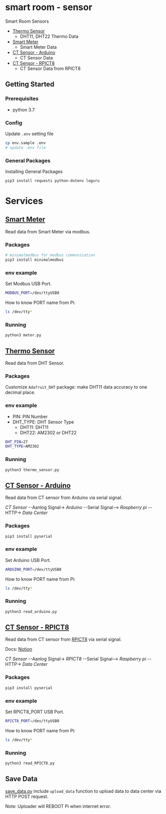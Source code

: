 # smart room - sensor

Smart Room Sensors

+ [Thermo Sensor](./thermo_sensor.py)
    + DHT11, DHT22 Thermo Data
+ [Smart Meter](./meter.py)
    + Smart Meter Data
+ [CT Sensor - Arduino](./read_arduino.py)
    + CT Sensor Data
+ [CT Sensor - RPICT8](./read_RPICT8.py)
    + CT Sensor Data from RPICT8
## Getting Started

### Prerequisites

- python 3.7

### Config

Update `.env` setting file
```sh
cp env.sample .env
# update .env file
```

### General Packages

Installing General Packages
```sh
pip3 install requests python-dotenv loguru
```

# Services

## [Smart Meter](./meter.py)
Read data from Smart Meter via modbus.

### Packages
```sh
# minimalmodbus for modbus communication
pip3 install minimalmodbus
```

### env example
Set Modbus USB Port.

```sh
MODBUS_PORT=/dev/ttyUSB0
```

How to know PORT name from Pi:
```sh
ls /dev/tty*
```


### Running
```sh
python3 meter.py
```

## [Thermo Sensor](./thermo_sensor.py)
Read data from DHT Sensor.

### Packages
Customize `Adafruit_DHT` package: make DHT11 data accuracy to one decimal place.


### env example
+ PIN: PIN Number
+ DHT_TYPE: DHT Sensor Type
    + DHT11: DHT11
    + DHT22: AM2302 or DHT22

```sh
DHT_PIN=27
DHT_TYPE=AM2302
```

### Running
```sh
python3 thermo_sensor.py
```

## [CT Sensor - Arduino](./read_arduino.py)
Read data from CT sensor from Arduino via serial signal.

*CT Sensor* --Aanlog Signal-> *Arduino* --Serial Signal--> *Raspberry pi* --HTTP-> *Data Center*

### Packages
```sh
pip3 install pyserial
```

### env example
Set Arduino USB Port.

```sh
ARDUINO_PORT=/dev/ttyUSB0
```

How to know PORT name from Pi:
```sh
ls /dev/tty*
```


### Running
```sh
python3 read_arduino.py
```

## [CT Sensor - RPICT8](./read_RPICT8.py)
Read data from CT sensor from [RPICT8](http://lechacal.com/wiki/index.php/RPICT8) via serial signal.

Docs: [Notion](https://www.notion.so/netdb/61b89b8fcd374ef1996bd712f8778a6e)

*CT Sensor* --Aanlog Signal-> *RPICT8* --Serial Signal--> *Raspberry pi* --HTTP-> *Data Center*

### Packages
```sh
pip3 install pyserial
```

### env example
Set RPICT8_PORT USB Port.

```sh
RPICT8_PORT=/dev/ttyUSB0
```

How to know PORT name from Pi:
```sh
ls /dev/tty*
```


### Running
```sh
python3 read_RPICT8.py
```

## Save Data

[save_data.py](./save_data.py) include `upload_data` function to upload data to data center via HTTP POST request.

Note: Uploader will REBOOT Pi when internet error.
